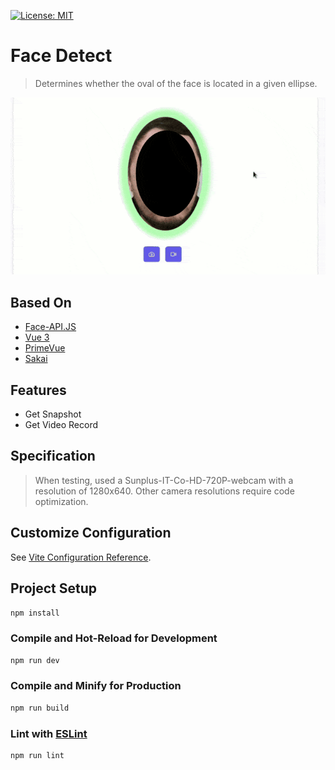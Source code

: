 [![License: MIT](https://img.shields.io/badge/License-MIT-yellow.svg)](https://opensource.org/licenses/MIT)

# Face Detect
> Determines whether the oval of the face is located in a given ellipse.

![Face-Detect](./public/demo/Face-Detect.gif)

## Based On

- [Face-API.JS](https://github.com/justadudewhohacks/face-api.js)
- [Vue 3](https://github.com/vuejs/vue)
- [PrimeVue](https://github.com/primefaces/primevue)
- [Sakai](https://github.com/primefaces/sakai-vue)

## Features
- Get Snapshot
- Get Video Record

## Specification
> When testing, used a Sunplus-IT-Co-HD-720P-webcam with a resolution of 1280x640. Other camera resolutions require code optimization.

## Customize Configuration

See [Vite Configuration Reference](https://vitejs.dev/config/).

## Project Setup

```sh
npm install
```

### Compile and Hot-Reload for Development

```sh
npm run dev
```

### Compile and Minify for Production

```sh
npm run build
```

### Lint with [ESLint](https://eslint.org/)

```sh
npm run lint
```
